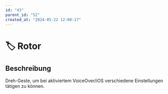 ```yaml
---
id: "43"
parent_id: "52"
created_at: "2024-05-22 12:00:17"
---
```


# 🏷️ Rotor

## Beschreibung

Dreh-Geste, um bei aktiviertem VoiceOver/iOS verschiedene Einstellungen tätigen zu können.
